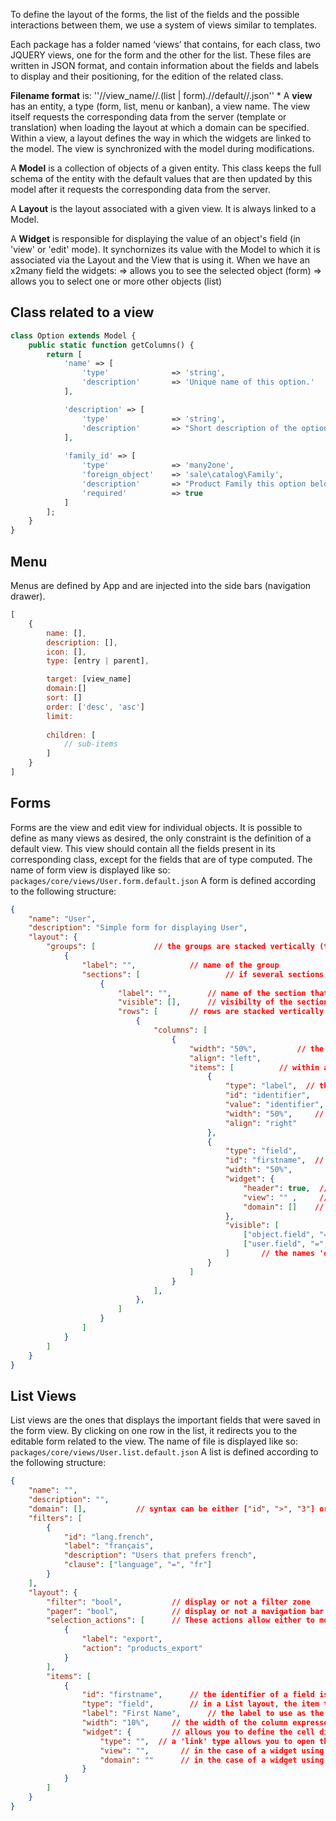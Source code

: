 To define the layout of the forms, the list of the fields and the possible interactions between them, we use a system of views similar to templates.

Each package has a folder named ‘views’ that contains, for each class, two JQUERY views, one for the form and the other for the list.
These files are written in JSON format, and contain information about the fields and labels to display and their positioning, for the edition of the related class.

**Filename format** is: ''//view_name//.(list | form).//default//.json''
*
A **view** has an entity, a type (form, list, menu or kanban), a view name. The view itself requests the corresponding data from the server (template or translation) when loading the layout at which a domain can be specified.
Within a view, a layout defines the way in which the widgets are linked to the model. The view is synchronized with the model during modifications.

A **Model** is a collection of objects of a given entity. This class keeps the full schema of the entity with the default values that are then updated by this model after it requests the corresponding data from the server.

A **Layout** is the layout associated with a given view. It is always linked to a Model.

A **Widget** is responsible for displaying the value of an object's field (in 'view' or 'edit' mode). It synchornizes its value with the Model to which it is associated via the Layout and the View that is using it.
When we have an x2many field the widgets: 
	=> allows you to see the selected object (form)
	=> allows you to select one or more other objects (list)


## Class related to a view

```php
class Option extends Model {
    public static function getColumns() {
        return [
            'name' => [
                'type'              => 'string',
                'description'       => 'Unique name of this option.'
            ],

            'description' => [
                'type'              => 'string',
                'description'       => "Short description of the option."
            ],
            
            'family_id' => [
                'type'              => 'many2one',
                'foreign_object'    => 'sale\catalog\Family',
                'description'       => "Product Family this option belongs to.",
                'required'          => true
            ]
        ];
    }
}
```

## Menu

Menus are defined by App and are injected into the side bars (navigation drawer).

```js
[
    {
        name: [],
        description: [],
        icon: [],
        type: [entry | parent],

        target: [view_name] 
        domain:[]
        sort: []
        order: ['desc', 'asc']
        limit:
      
    	children: [
    		// sub-items
        ]
	}
]
```


## Forms

Forms are the view and edit view for individual objects. It is possible to define as many views as desired, the only constraint is the definition of a default view. This view should contain all the fields present in its corresponding class, except for the fields that are of type computed. 
The name of form view is displayed like so: `packages/core/views/User.form.default.json`
A form is defined according to the following structure:

```json
{
    "name": "User",
    "description": "Simple form for displaying User",
    "layout": {
        "groups": [				// the groups are stacked vertically (there is always at least 1 group)
            {
                "label": "",			// name of the group
                "sections": [                   // if several sections, display with tabs (there is always 1 section at least)
                    {
                        "label": "",		// name of the section that will be displayed as tab
						"visible": [],		// visibilty of the section
                        "rows": [		// rows are stacked vertically
                            {
                                "columns": [
                                    {
                                        "width": "50%",			// the width is adapted according to a flex grid logic (1/12)
                                        "align": "left",
                                        "items": [			// within a column, items are stacked by default, or side-by-side if the specified width of the items allows
                                            {
                                                "type": "label",  // the labels can be either relative to a control, or independent
												"id": "identifier",
                                                "value": "identifier",
                                                "width": "50%",		// the width is relative to that of the column (100% by default)
                                                "align": "right"
                                            },
                                            {
                                                "type": "field",
                                                "id": "firstname",	// the identifier of a field is the name of the associated field
                                                "width": "50%",
                                                "widget": {
													"header": true,  // the field is a title (scaled 1.5)
	                                            	"view": "" ,     // in the case of a widget using a view: the view ID (the type of view is implicit in the widget, but can be forced e.g. `list.detailed`)
        	                                    	"domain": []    // in the case of a widget using a domain
												},
												"visible": [ 
													["object.field", "=", "value"]		// the visibility of a control can be conditioned (by default it is the rule of the diagram that applies, if it is defined) ...
													["user.field", "=", "value"],		
							   					]		// the names 'object' and 'user' are reserved and are associated with the context
                                            }
                                        ]
                                    }
                                ],
                            },
                        ]
                    }
                ]
            }
        ]
    }
}
```


## List Views

List views are the ones that displays the important fields that were saved in the form view. By clicking on one row in the list, it redirects you to the editable form related to the view.
The name of file is displayed like so: `packages/core/views/User.list.default.json`
A list is defined according to the following structure:

```json
{
    "name": "",
    "description": "",
    "domain": [],			// syntax can be either ["id", ">", "3"] or "['id', '>', '3']"
    "filters": [
        {
            "id": "lang.french",
            "label": "français",
            "description": "Users that prefers french",
            "clause": ["language", "=", "fr"] 
        }
    ],
    "layout": {
		"filter": "bool",			// display or not a filter zone
		"pager": "bool",			// display or not a navigation bar
		"selection_actions": [		// These actions allow either to modify the selected objects (archive, delete) with refresh of the 									list; either to execute an action with the selection as input (export, print, ...)
			{
				"label": "export",
				"action": "products_export"
			}
		],
		"items": [
			{
				"id": "firstname",		// the identifier of a field is the name of the associated field
				"type": "field",		// in a List layout, the item type is `field` by default (the columns are the fields)
				"label": "First Name",		// the label to use as the column name
				"width": "10%",		// the width of the column expressed in%. It is possible to enter 0% to be able to use in columns in the search area without displaying them.
				"widget": {			// allows you to define the cell display mode for each column
					"type": "",	 // a 'link' type allows you to open the targeted object in a new context
					"view": "",       // in the case of a widget using a view (the type of widget)
					"domain": ""      // in the case of a widget using a domain
				}
			}
		]
    }
}
```
